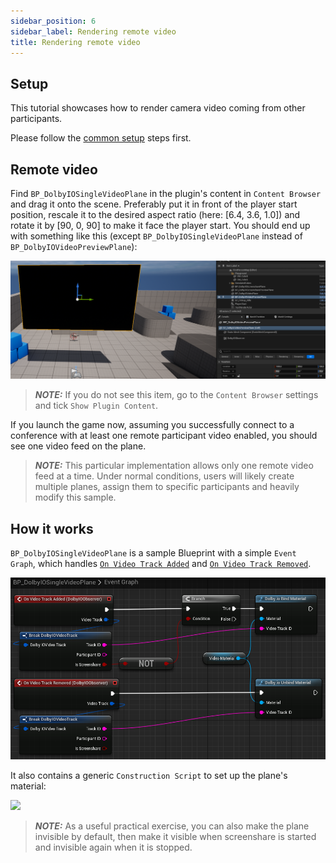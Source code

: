 ```yaml
---
sidebar_position: 6
sidebar_label: Rendering remote video
title: Rendering remote video
---
```


## Setup

This tutorial showcases how to render camera video coming from other participants.

Please follow the [common setup](common-setup) steps first.

## Remote video

Find `BP_DolbyIOSingleVideoPlane` in the plugin's content in `Content Browser` and drag it onto the scene. Preferably put it in front of the player start position, rescale it to the desired aspect ratio (here: [6.4, 3.6, 1.0]) and rotate it by [90, 0, 90] to make it face the player start. You should end up with something like this (except `BP_DolbyIOSingleVideoPlane` instead of `BP_DolbyIOVideoPreviewPlane`):

![](../../static/img/video-plane-result.png)

> **_NOTE:_** If you do not see this item, go to the `Content Browser` settings and tick `Show Plugin Content`.

If you launch the game now, assuming you successfully connect to a conference with at least one remote participant video enabled, you should see one video feed on the plane.

> **_NOTE:_** This particular implementation allows only one remote video feed at a time. Under normal conditions, users will likely create multiple planes, assign them to specific participants and heavily modify this sample.

## How it works

`BP_DolbyIOSingleVideoPlane` is a sample Blueprint with a simple `Event Graph`, which handles [`On Video Track Added`](../blueprints/Events/on-video-track-added) and [`On Video Track Removed`](../blueprints/Events/on-video-track-removed).

![](../../static/img/remote-video-eg.png)

It also contains a generic `Construction Script` to set up the plane's material:

![](../../static/img/video-plane-cs.png)

> **_NOTE:_** As a useful practical exercise, you can also make the plane invisible by default, then make it visible when screenshare is started and invisible again when it is stopped.
